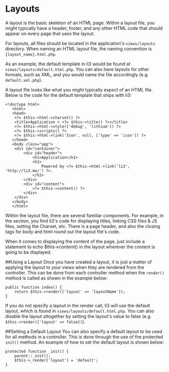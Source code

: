 # Layouts

A layout is the basic skeleton of an HTML page.  Within a layout file, you might typically have a header, footer, and any other HTML code that should appear on every page that uses the layout.

For layouts, all files should be located in the application's `views/layouts`  directory.  When naming an HTML layout file, the naming convention is `{layout_name}.html.php`.

As an example, the default template in li3 would be found at `views/layouts/default.html.php`.  You can also have layouts for other formats, such as XML, and you would name the file accordingly (e.g. `default.xml.php`).

A layout file looks like what you might typically expect of an HTML file.  Below is the code for the default template that ships with li3:

```
<!doctype html>
   <html>
   <head>
   	<?= $this->html->charset() ?>
   	<title>Application > <?= $this->title() ?></title>
   	<?= $this->html->style(['debug', 'lithium']) ?>
   	<?= $this->scripts() ?>
   	<?= $this->html->link('Icon', null, ['type' => 'icon']) ?>
   </head>
   <body class="app">
   	<div id="container">
   		<div id="header">
   			<h1>Application</h1>
   			<h2>
   				Powered by <?= $this->html->link('li3', 'http://li3.me/') ?>.
   			</h2>
   		</div>
   		<div id="content">
   			<?= $this->content() ?>
   		</div>
   	</div>
   </body>
   </html>
```

Within the layout file, there are several familiar components.  For example, in the <head> section, you find li3's code for displaying titles, linking CSS files & JS files, setting the Charset, etc.  There is a page header, and also the closing tags for body and html round out the layout file's code.

When it comes to displaying the content of the page, just include a statement to echo $this->content() in the layout wherever the content is going to be displayed.

##Using a Layout
Once you have created a layout, it is just a matter of applying the layout to your views when they are rendered from the controller.  This can be done from each controller method when the `render()` method is called as shown in the example below:

```
public function index() {
	return $this->render(['layout' => 'layoutName']);
}
```

If you do not specify a layout in the render call, li3 will use the default layout, which is found in `views/layouts/default.html.php`.  You can also disable the layout altogether by setting the layout's value to false (e.g. `$this->render(['layout' => false])`).

##Setting a Default Layout
You can also specify a default layout to be used for all methods in a controller.  This is done through the use of the protected `init()` method.  An example of how to set the default layout is shown below:

```
protected function _init() {
	parent::_init();
	$this->_render['layout'] = 'default';
}
```
